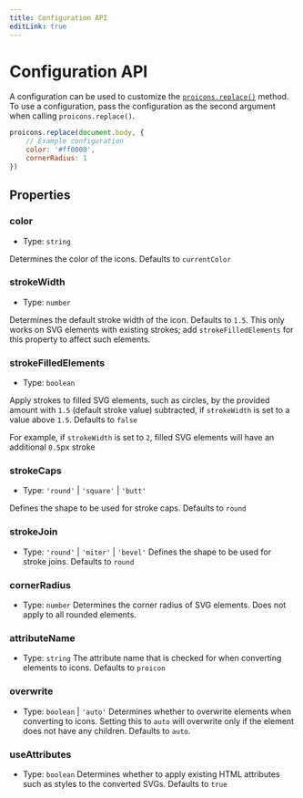 ```yaml
---
title: Configuration API
editLink: true
---
```

# Configuration API
A configuration can be used to customize the [`proicons.replace()`](./javascript-api#proiconsreplacerootelm-element-config-proiconreplaceconfig-void) method.
To use a configuration, pass the configuration as the second argument when calling `proicons.replace()`.

```javascript
proicons.replace(document.body, {
    // Example configuration
    color: '#ff0000',
    cornerRadius: 1
})
```
## Properties
### color
* Type: `string`

Determines the color of the icons. Defaults to `currentColor`

### strokeWidth
* Type: `number`

Determines the default stroke width of the icon. Defaults to `1.5`. This only works on SVG elements with existing strokes; add `strokeFilledElements` for this property to affect such elements.

### strokeFilledElements
* Type: `boolean`

Apply strokes to filled SVG elements, such as circles, by the provided amount with `1.5` (default stroke value) subtracted, if `strokeWidth` is set to a value above `1.5`. Defaults to `false`

For example, if `strokeWidth` is set to `2`, filled SVG elements will have an additional `0.5`px stroke

### strokeCaps
* Type: `'round'` | `'square'` | `'butt'`

Defines the shape to be used for stroke caps. Defaults to `round`

### strokeJoin
* Type: `'round'` | `'miter'` | `'bevel'`
Defines the shape to be used for stroke joins. Defaults to `round`

### cornerRadius
* Type: `number`
Determines the corner radius of SVG elements. Does not apply to all rounded elements.

### attributeName
* Type: `string`
The attribute name that is checked for when converting elements to icons. Defaults to `proicon`

### overwrite
* Type: `boolean` | `'auto'`
Determines whether to overwrite elements when converting to icons. Setting this to `auto` will overwrite only if the element does not have any children. Defaults to `auto`.

### useAttributes
* Type: `boolean`
Determines whether to apply existing HTML attributes such as styles to the converted SVGs. Defaults to `true`
